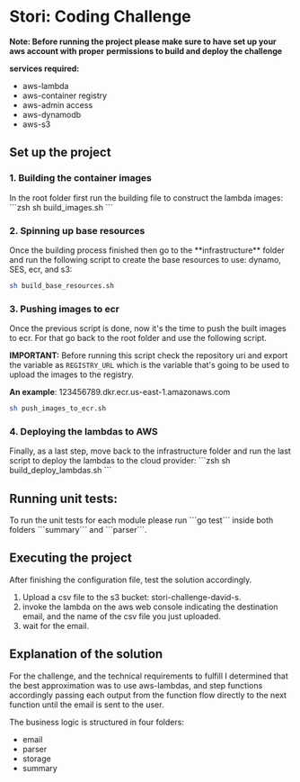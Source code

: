 
<h1>Stori: Coding Challenge</h1>

**Note: Before running the project please make sure to have set up your aws account with proper**
**permissions to build and deploy the challenge**

**services required:**
* aws-lambda
* aws-container registry
* aws-admin access
* aws-dynamodb
* aws-s3

<h2>Set up the project</h2>

<h3>1. Building the container images</h3>
In the root folder first run the building file to construct the lambda images:
```zsh
sh build_images.sh
```

<h3>2. Spinning up base resources</h3>
Once the building process finished then go to the **infrastructure** folder and
run the following script to create the base resources to use: dynamo, SES, ecr, and s3:

```zsh
sh build_base_resources.sh
```

<h3>3. Pushing images to ecr</h3>
Once the previous script is done, now it's the time to push the built images to ecr. For that go back to the root folder
and use the following script.

**IMPORTANT:**
Before running this script check the repository uri and export the variable as ``REGISTRY_URL`` which is the variable
that's going to be used to upload the images to the registry.

**An example**: 123456789.dkr.ecr.us-east-1.amazonaws.com

```zsh
sh push_images_to_ecr.sh
```

<h3>4. Deploying the lambdas to AWS</h3>
Finally, as a last step, move back to the infrastructure folder and run the last script to deploy the lambdas to the cloud provider:
```zsh
sh build_deploy_lambdas.sh
```

<h2>Running unit tests:</h2>
To run the unit tests for each module please run ```go test``` inside both folders ```summary```
and ```parser```.

<h2>Executing the project</h2>

After finishing the configuration file, test the solution accordingly.

1. Upload a csv file to the s3 bucket: stori-challenge-david-s.
2. invoke the lambda on the aws web console indicating the destination email, and the name of the csv
file you just uploaded.
3. wait for the email.

<h2>Explanation of the solution</h2>

For the challenge, and the technical requirements to fulfill I determined that the best
approximation was to use aws-lambdas, and step functions accordingly passing each output from the
function flow directly to the next function until the email is sent to the user.

The business logic is structured in four folders:

* email
* parser
* storage
* summary
